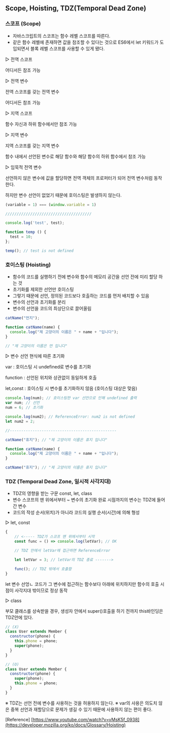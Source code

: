 ## Scope, Hoisting, TDZ(Temporal Dead Zone)

### 스코프 (Scope)

* 자바스크립트의 스코프는 함수 레벨 스코프를 따른다.
* 같은 함수 레벨에 존재하면 값을 참조할 수 있다는 것으로 ES6에서 let 키워드가 도입되면서 블록 레벨 스코프를 사용할 수 있게 됐다.

▷ 전역 스코프

어디서든 참조 가능

▷ 전역 변수

전역 스코프를 갖는 전역 변수

어디서든 참조 가능

▷ 지역 스코프

함수 자신과 하위 함수에서만 참조 가능

▷ 지역 변수

지역 스코프를 갖는 지역 변수

함수 내에서 선언된 변수로 해당 함수와 해당 함수의 하위 함수에서 참조 가능

▷ 임묵적 전역 변수

선언하지 않은 변수에 값을 할당하면 전역 객체의 프로퍼터가 되어 전역 변수처럼 동작한다.

하지만 변수 선언이 없었기 때문에 호이스팅은 발생하지 않는다.

```js
(variable = 1) === (window.variable = 1)

//////////////////////////////////////

console.log('test', test);

function temp () {
  test = 10;
};

temp(); // test is not defined
```

### 호이스팅 (Hoisting)

* 함수의 코드를 실행하기 전에 변수와 함수의 메모리 공간을 선언 전에 미리 할당 하는 것
* 초기화를 제외한 선언만 호이스팅
* 그렇기 때문에 선언, 정의된 코드보다 호출하는 코드를 먼저 배치할 수 있음
* 변수의 선언과 초기화를 분리
* 변수의 선언을 코드의 최상단으로 끌어올림

```js
catName("먼지");

function catName(name) {
  console.log("제 고양이의 이름은 " + name + "입니다");
}

// "제 고양이의 이름은 먼 입니다"
```

▷ 변수 선언 현식에 따른 초기화

var : 호이스팅 시 undefined로 변수를 초기화

function : 선언된 위치와 상관없이 동일하게 호출

let,const : 호이스팅 시 변수를 초기화하지 않음 (호이스팅 대상은 맞음)

```js
console.log(num); // 호이스팅한 var 선언으로 인해 undefined 출력
var num; // 선언
num = 6; // 초기화

console.log(num2); // ReferenceError: num2 is not defined
let num2 = 2;

//-----------------------------------------------

catName("휴지"); // "제 고양이의 이름은 휴지 입니다"

function catName(name) {
  console.log("제 고양이의 이름은 " + name + "입니다");
}

catName("휴지"); // "제 고양이의 이름은 휴지 입니다"
```

### TDZ (Temporal Dead Zone, 일시적 사각지대)

* TDZ의 영향을 받는 구문 const, let, class
* 변수 스코프의 맨 위에서부터 ~ 변수의 초기화 완료 시점까지의 변수는 TDZ에 들어간 변수
* 코드의 작성 순서(위치)가 아니라 코드의 실행 순서(시간)에 의해 형성

▷ let, const

```js
{
    // <----- TDZ가 스코프 맨 위에서부터 시작
    const func = () => console.log(letVar); // OK

    // TDZ 안에서 letVar에 접근하면 ReferenceError

    let letVar = 3; // letVar의 TDZ 종료 ------->

    func(); // TDZ 밖에서 호출함
}
```

let 변수 선엉ㄴ 코드가 그 변수에 접근하는 함수보다 아래에 위치하지만 함수의 호출 시점이 사각지대 밖이므로 정상 동작

▷ class

부모 클래스를 상속받을 경우, 생성자 안에서 super()호출을 하기 전까지 this바인딩은 TDZ안에 있다.

```js
// (X)
class User extends Member {
  constructor(phone) {
    this.phone = phone;
    super(phone);
  }
}

// (O)
class User extends Member {
  constructor(phone) {
    super(phone);
    this.phone = phone;
  }
}
```

※ TDZ는 선언 전에 변수를 사용하는 것을 허용하지 않는다.
※ var의 사용은 의도치 않은 중복 선언과 재할당으로 문제가 생길 수 있기 때문에 사용하지 않는 편이 좋다.


[Reference] [https://www.youtube.com/watch?v=vMsK5f_0938](https://developer.mozilla.org/ko/docs/Glossary/Hoisting)

